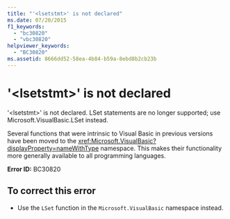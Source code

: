 ```yaml
---
title: "'<lsetstmt>' is not declared"
ms.date: 07/20/2015
f1_keywords: 
  - "bc30820"
  - "vbc30820"
helpviewer_keywords: 
  - "BC30820"
ms.assetid: 8666dd52-58ea-4b84-b59a-8ebd8b2cb23b
---
```

# '\<lsetstmt>' is not declared

'\<lsetstmt>' is not declared. LSet statements are no longer supported; use Microsoft.VisualBasic.LSet instead.  
  
 Several functions that were intrinsic to Visual Basic in previous versions have been moved to the <xref:Microsoft.VisualBasic?displayProperty=nameWithType> namespace. This makes their functionality more generally available to all programming languages.  
  
 **Error ID:** BC30820  
  
## To correct this error  
  
- Use the `LSet` function in the `Microsoft.VisualBasic` namespace instead.  
